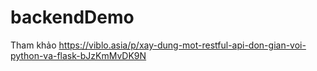 # backendDemo
Tham khảo https://viblo.asia/p/xay-dung-mot-restful-api-don-gian-voi-python-va-flask-bJzKmMvDK9N
